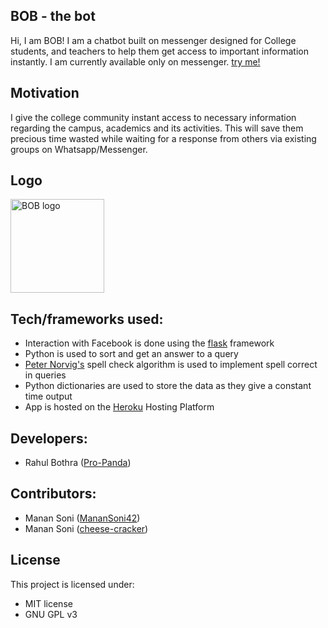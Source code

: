 ## BOB - the bot
Hi, I am BOB! I am a chatbot built on messenger designed for College students, and teachers to help them get access to important information instantly.
I am currently available only on messenger.
[try me!](m.me/ChatBotBOB)

## Motivation
I give the college community instant access to necessary information regarding the campus, academics and its activities. This will save them precious time wasted while waiting for a response from others via existing groups on Whatsapp/Messenger.

## Logo
<img src="https://github.com/pro-panda/bob-the-bot/blob/update_logo/db/BOBFiles/boblogo.png" width="150" alt="BOB logo">

## Tech/frameworks used:
 - Interaction with Facebook is done using the [flask](http://flask.pocoo.org/) framework
 - Python is used to sort and get an answer to a query
 - [Peter Norvig's](https://norvig.com/spell-correct.html) spell check algorithm is used to implement spell correct in queries
 - Python dictionaries are used to store the data as they give a constant time output
 - App is hosted on the [Heroku](http://heroku.com) Hosting Platform

## Developers:
 - Rahul Bothra ([Pro-Panda](https://github.com/pro-panda))

## Contributors:
- Manan Soni ([MananSoni42](https://github.com/MananSoni42))
- Manan Soni ([cheese-cracker](https://github.com/cheese-cracker))

## License
This project is licensed under:
* MIT license
* GNU GPL v3
